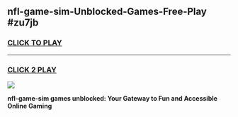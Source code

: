 
## nfl-game-sim-Unblocked-Games-Free-Play #zu7jb
<h3>
<a href="https://us.freeplayer.one?title=nfl-game-sim&ref=9M">CLICK TO PLAY</a></h3>
<hr>

<h3>
<a href="https://us.freeplayer.one?title=nfl-game-sim&ref=9M">CLICK 2 PLAY</a>
  
</h3>

<a href="https://us.freeplayer.one?title=nfl-game-sim&ref=9M"><img src="https://clearcache.store/games.png"></a>


**nfl-game-sim games unblocked: Your Gateway to Fun and Accessible Online Gaming**
